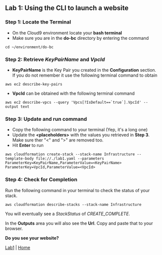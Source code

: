 ## Lab 1: Using the CLI to launch a website

### Step 1: Locate the Terminal
- On the Cloud9 environment locate your **bash terminal**
- Make sure you are in the **do-bc** directory by entering the command
```
cd ~/environment/do-bc
```

### Step 2: Retrieve *KeyPairName* and *VpcId*
- **KeyPairName** is the Key Pair you created in the **Configuration** section. If you do not remember it use the following terminal command to obtain
```
aws ec2 describe-key-pairs
```
- **VpcId** can be obtained with the following terminal command
```
aws ec2 describe-vpcs --query 'Vpcs[?IsDefault==`true`].VpcId' --output text
```

### Step 3: Update and run command
- Copy the following command to your terminal (Yep, it's a long one)
- Update the **\<placeholders\>** with the values you retrieved in **Step 3**. Make sure ther "<" and ">" are removed too.
- Hit **Enter** to run
```
aws cloudformation create-stack --stack-name Infrastructure --template-body file://./lab1.yaml --parameters ParameterKey=KeyPairName,ParameterValue=<KeyPairName> ParameterKey=VpcId,ParameterValue=<VpcId>
```

### Step 4: Check for Completion
Run the following command in your terminal to check the status of your stack.
```
aws cloudformation describe-stacks --stack-name Infrastructure
```
You will eventually see a *StackStatus* of *CREATE_COMPLETE*.

In the **Outputs** area you will also see the **Url**. Copy and paste that to your browser.

**Do you see your website?**

[Lab1](README.md) | [Home](../../README.md)